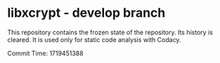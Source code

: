 # libxcrypt - develop branch

This repository contains the frozen state of the repository.
Its history is cleared. It is used only for static code
analysis with Codacy.

Commit Time: 1719451388